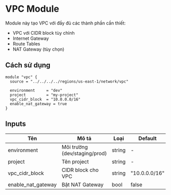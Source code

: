 # VPC Module

Module này tạo VPC với đầy đủ các thành phần cần thiết:

- VPC với CIDR block tùy chỉnh
- Internet Gateway
- Route Tables
- NAT Gateway (tùy chọn)

## Cách sử dụng

```hcl
module "vpc" {
  source = "../../../../regions/us-east-1/network/vpc"

  environment     = "dev"
  project         = "my-project"
  vpc_cidr_block  = "10.0.0.0/16"
  enable_nat_gateway = true
}
```

## Inputs

| Tên | Mô tả | Loại | Default | Required |
|-----|--------|------|---------|:--------:|
| environment | Môi trường (dev/staging/prod) | string | - | yes |
| project | Tên project | string | - | yes |
| vpc_cidr_block | CIDR block cho VPC | string | "10.0.0.0/16" | no |
| enable_nat_gateway | Bật NAT Gateway | bool | false | no |
